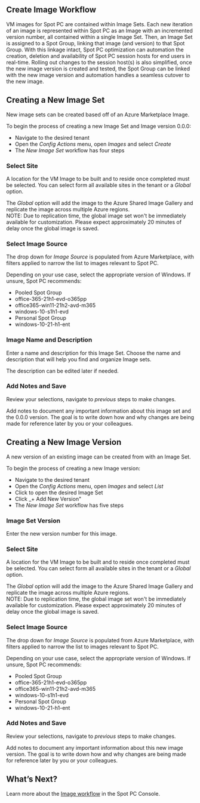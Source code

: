 <meta name="robots" content="noindex">

## Create Image Workflow

VM images for Spot PC are contained within Image Sets. Each new iteration of an image is represented within Spot PC as an Image with an incremented version number, all contained within a single Image Set. Then, an Image Set is assigned to a Spot Group, linking that image (and version) to that Spot Group. With this linkage intact, Spot PC optimization can automation the creation, deletion and availability of Spot PC session hosts for end users in real-time. Rolling out changes to the session host(s) is also simplified, once the new image version is created and tested, the Spot Group can be linked with the new image version and automation handles a seamless cutover to the new image.

## Creating a New Image Set

New image sets can be created based off of an Azure Marketplace Image.

To begin the process of creating a new Image Set and Image version 0.0.0:

- Navigate to the desired tenant
- Open the _Config Actions_ menu, open _Images_ and select _Create_
- The _New Image Set_ workflow has four steps

### Select Site

A location for the VM Image to be built and to reside once completed must be selected. You can select form all available sites in the tenant or a _Global_ option.

The _Global_ option will add the image to the Azure Shared Image Gallery and replicate the image across multiple Azure regions. <br>
NOTE: Due to replication time, the global image set won't be immediately available for customization. Please expect approximately 20 minutes of delay once the global image is saved.

### Select Image Source

The drop down for _Image Source_ is populated from Azure Marketplace, with filters applied to narrow the list to images relevant to Spot PC.

Depending on your use case, select the appropriate version of Windows.
If unsure, Spot PC recommends:

- Pooled Spot Group
- office-365-21h1-evd-o365pp
- office365-win11-21h2-avd-m365
- windows-10-s1h1-evd
- Personal Spot Group
- windows-10-21-h1-ent

### Image Name and Description

Enter a name and description for this Image Set. Choose the name and description that will help you find and organize Image sets.

The description can be edited later if needed.

### Add Notes and Save

Review your selections, navigate to _previous_ steps to make changes.

Add notes to document any important information about this image set and the 0.0.0 version. The goal is to write down how and why changes are being made for reference later by you or your colleagues.

## Creating a New Image Version

A new version of an existing image can be created from with an Image Set.

To begin the process of creating a new Image version:

- Navigate to the desired tenant
- Open the _Config Actions_ menu, open _Images_ and select _List_
- Click to open the desired Image Set
- Click \_+ Add New Version"
- The _New Image Set_ workflow has five steps

### Image Set Version

Enter the new version number for this image.

### Select Site

A location for the VM Image to be built and to reside once completed must be selected. You can select form all available sites in the tenant or a _Global_ option.

The _Global_ option will add the image to the Azure Shared Image Gallery and replicate the image across multiple Azure regions. <br>
NOTE: Due to replication time, the global image set won't be immediately available for customization. Please expect approximately 20 minutes of delay once the global image is saved.

### Select Image Source

The drop down for _Image Source_ is populated from Azure Marketplace, with filters applied to narrow the list to images relevant to Spot PC.

Depending on your use case, select the appropriate version of Windows.
If unsure, Spot PC recommends:

- Pooled Spot Group
- office-365-21h1-evd-o365pp
- office365-win11-21h2-avd-m365
- windows-10-s1h1-evd
- Personal Spot Group
- windows-10-21-h1-ent

### Add Notes and Save

Review your selections, navigate to _previous_ steps to make changes.

Add notes to document any important information about this new image version. The goal is to write down how and why changes are being made for reference later by you or your colleagues.

## What’s Next?

Learn more about the [Image workflow](spot-pc/tutorials/create-image/) in the Spot PC Console.
